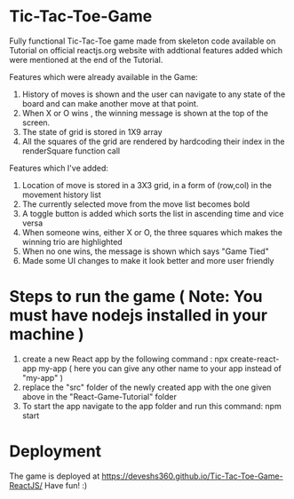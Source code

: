 # Tic-Tac-Toe-Game
Fully functional Tic-Tac-Toe game made from skeleton code available on Tutorial on official reactjs.org website with addtional features added which were mentioned at the end of the Tutorial.

Features which were already available in the Game:
1) History of moves is shown and the user can navigate to any state of the board and can make another move at that point.
2) When X or O wins , the winning message is shown at the top of the screen.
3) The state of grid is stored in 1X9 array
4) All the squares of the grid are rendered by hardcoding their index in the renderSquare function call


Features which I've added:
1) Location of move is stored in a 3X3 grid, in a form of (row,col) in the movement history list
2) The currently selected move from the move list becomes bold
3) A toggle button is added which sorts the list in ascending time and vice versa
4) When someone wins, either X or O, the three squares which makes the winning trio are highlighted
5) When no one wins, the message is shown which says "Game Tied"
6) Made some UI changes to make it look better and more user friendly



# Steps to run the game ( Note: You must have nodejs installed in your machine )
1) create a new React app by the following command : npx create-react-app my-app ( here you can give any other name to your app instead of "my-app" ) 
2) replace the "src" folder of the newly created app with the one given above in the "React-Game-Tutorial" folder
3) To start the app navigate to the app folder and run this command: npm start 

# Deployment
The game is deployed at https://deveshs360.github.io/Tic-Tac-Toe-Game-ReactJS/ 
Have fun! :)
